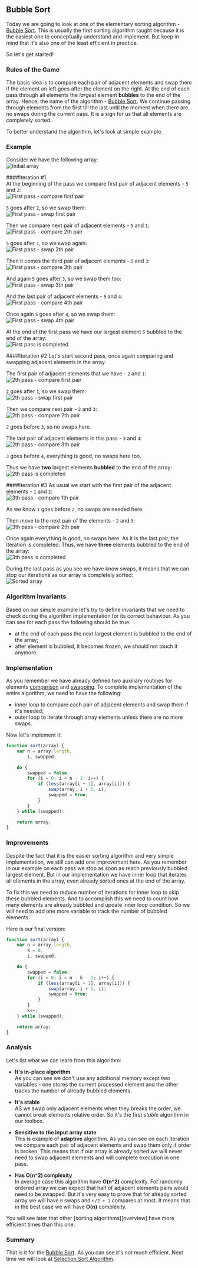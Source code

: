 ## Bubble Sort
Today we are going to look at one of the elementary sorting algorithm - [Bubble Sort][]. This is usually the first sorting algorithm taught because it is the easiest one to conceptually understand and implement. But keep in mind that it's also one of the least efficient in practice.

So let's get started!

### Rules of the Game
The basic idea is to compare each pair of adjacent elements and swap them if the element on left goes after the element on the right. At the end of each pass through all elements the *largest* element **bubbles** to the end of the array. Hence, the name of the algorithm - [Bubble Sort][]. We continue passing through elements from the first till the last until the moment when there are no swaps during the current pass. It is a sign for us that all elements are completely sorted.

To better understand the algorithm, let's look at simple example.

### Example
Consider we have the following array:  
![Initial array](../_images/initial-array.png)

####Iteration #1  
At the beginning of the pass we compare first pair of adjacent elements - `5` and `2`:  
![First pass - compare first pair](_images/1th-iteration-1th-pair.png)

`5` goes after `2`, so we swap them:  
![First pass - swap first pair](_images/1th-iteration-1th-swap.png)

Then we compare next pair of adjacent elements - `5` and `1`:  
![First pass - compare 2th pair](_images/1th-iteration-2th-pair.png)

`5` goes after `1`, so we swap again:  
![First pass - swap 2th pair](_images/1th-iteration-2th-swap.png)

Then it comes the third pair of adjacent elements - `5` and `3`:  
![First pass - compare 3th pair](_images/1th-iteration-3th-pair.png)

And again `5` goes after `3`, so we swap them too:  
![First pass - swap 3th pair](_images/1th-iteration-3th-swap.png)

And the last pair of adjacent elements - `5` and `4`:   
![First pass - compare 4th pair](_images/1th-iteration-4th-pair.png)

Once again `5` goes after `4`, so we swap them:  
![First pass - swap 4th pair](_images/1th-iteration-4th-swap.png)

At the end of the first pass we have our largest element `5` bubbled to the end of the array:  
![First pass is completed](_images/1th-iteration-completed.png)

####Iteration #2 
Let's start second pass, once again comparing and swapping adjacent elements in the array. 

The first pair of adjacent elements that we have - `2` and `1`:  
![2th pass - compare first pair](_images/2th-iteration-1th-pair.png)

`2` goes after `1`, so we swap them:  
![2th pass - swap first pair](_images/2th-iteration-1th-swap.png)

Then we compare next pair - `2` and `3`:  
![2th pass - compare 2th pair](_images/2th-iteration-2th-pair.png)

`2` goes before `3`, so no swaps here.

The last pair of adjacent elements in this pass - `3` and `4`:  
![2th pass - compare 3th pair](_images/2th-iteration-3th-pair.png)

`3` goes before `4`, everything is good, no swaps here too. 

Thus we have **two** largest elements **bubbled** to the end of the array:  
![2th pass is completed](_images/2th-iteration-completed.png)

####Iteration #3 
As usual we start with the first pair of the adjacent elements - `1` and `2`:  
![3th pass - compare 1th pair](_images/3th-iteration-1th-pair.png)

As we know `1` goes before `2`, no swaps are needed here.

Then move to the next pair of the elements - `2` and `3`:  
![3th pass - compare 2th pair](_images/3th-iteration-2th-pair.png)

Once again everything is good, no swaps here. As it is the last pair, the iteration is completed. Thus, we have **three** elements bubbled to the end of the array:  
![3th pass is completed](_images/3th-iteration-completed.png)

During the last pass as you see we have know swaps, it means that we can stop our iterations as our array is completely sorted:  
![Sorted array](../_images/sorted-array.png)

### Algorithm Invariants
Based on our simple example let's try to define invariants that we need to check during the algorithm implementation for its correct behaviour. As you can see for each pass the following should be true:

* at the end of each pass the next largest element is bubbled to the end of the array;
* after element is bubbled, it becomes frozen, we should not touch it anymore.

### Implementation
As you remember we have already defined two auxiliary routines for elements [comparison][less-routine] and [swapping][swap-routine]. To complete implementation of the entire algorithm, we need to have the following:

* inner loop to compare each pair of adjacent elements and swap them if it's needed;
* outer loop to iterate through array elements unless there are no more swaps.

Now let's implement it:
```javascript
function sort(array) {
    var n = array.length,
        i, swapped;

    do {
        swapped = false;
        for (i = 0; i < n - 1; i++) {
            if (less(array[i + 1], array[i])) {
                swap(array, i + 1, i);
                swapped = true;
            }
        }
    } while (swapped);

    return array;
}
```

### Improvements
Despite the fact that it is the easier sorting algorithm and very simple implementation, we still can add one improvement here. As you remember in our example on each pass we stop as soon as reach previously bubbled largest element. But in our implementation we have inner loop that iterates all elements in the array, even already sorted ones at the end of the array.

To fix this we need to reduce number of iterations for inner loop to skip these bubbled elements. And to accomplish this we need to count how many elements are already bubbled and update inner loop condition. So we will need to add one more variable to track the number of bubbled elements.

Here is our final version: 
```javascript
function sort(array) {
    var n = array.length,
        k = 0,
        i, swapped;

    do {
        swapped = false;
        for (i = 0; i < n - k - 1; i++) {
            if (less(array[i + 1], array[i])) {
                swap(array, i + 1, i);
                swapped = true;
            }
        }
        k++;
    } while (swapped);

    return array;
}
```

### Analysis
Let's list what we can learn from this algorithm:

* **It's in-place algorithm**  
As you can see we don't use any additional memory except two variables - one stores the current processed element and the other tracks the number of already bubbled elements.

* **It's stable**  
AS we swap only adjacent elements when they breaks the order, we cannot break elements relative order. So it's the first *stable* algorithm in our toolbox.

* **Sensitive to the input array state**  
This is example of **adaptive** algorithm. As you can see on each iteration we compare each pair of adjacent elements and swap them only if order is broken. This means that if our array is already sorted we will never need to swap adjacent elements and will complete execution in one pass. 

* **Has O(n^2) complexity**  
In average case this algorithm have **O(n^2)** complexity. For randomly ordered array we can expect that half of adjacent elements pairs would need to be swapped. But it's very easy to prove that for already sorted array we will have `0` swaps and `n/2 + 1` compares at most. It means that in the best case we will have **O(n)** complexity.

You will see later that other [sorting algorithms][overview] have more efficient times than this one.

### Summary 
That is it for the [Bubble Sort][]. As you can see it's not much efficient. Next time we will look at [Selection Sort Algorithm][next].

[Bubble Sort]: https://en.wikipedia.org/wiki/Bubble_sort "Bubble Sort - Wikipedia"
[sorting-algorithm]: ../../README.md "Sorting Algorithms - Overview"
[in-place]: ../../README.md#in-place-and-not-in-place "In-Place and Not In-Place Algorithms"
[comparison sort]: ../README.md "Comparison Sort Algorithms - Overview"
[less-routine]: ../README.md#compare-elements-between-each-other "Compare elements between each other"
[swap-routine]: ../README.md#swap-elements-in-the-array "Swap elements in the array"
[next]: ../selection-sort/README.md "Insertion Sort Algorithm"
